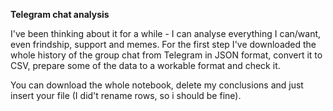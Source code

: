 **Telegram chat analysis**

I've been thinking about it for a while - I can analyse everything I can/want, even frindship, support and memes. For the first step I've downloaded the whole history of the group chat from Telegram in JSON format, convert it to CSV, prepare some of the data to a workable format and check it. 

You can download the whole notebook, delete my conclusions and just insert your file (I did't rename rows, so i should be fine). 
